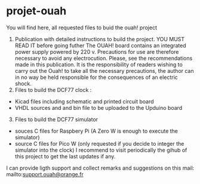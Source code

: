 # projet-ouah
You will find here, all requested files to buid the ouah! project
1) Publication with detailed instructions to build the project.
  YOU MUST READ IT before going futher
  The OUAH! board contains an integrated power supply powered by 220 v.
    Precautions for use are therefore necessary to avoid any electrocution.
    Please, see the recommendations made in this publication.
    It is the responsibility of readers wishing to carry out the Ouah! to take all the necessary precautions,
     the author can in no way be held responsible for the consequences of an electric shock.
3) Files to build the DCF77 clock :
- Kicad files including schematic and printed circuit board
- VHDL sources and and bin file to be uploaded to the Upduino board
3) Files to build the DCF77 simulator
- souces C files for Raspbery Pi (A Zero W is enough to execute the simulator)
- source C files for Pico W (only requested if you decide to integer the simulator into the clock)
I recommend to visit periodically the gihub of this project to get the last updates if any.

I can provide ligth support and collect remarks and suggestions on this mail:
mailto:support.ouah@orange.fr